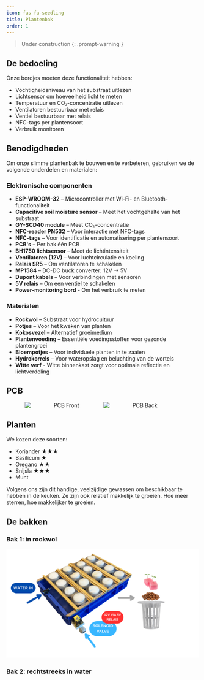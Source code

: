 ```yaml
---
icon: fas fa-seedling
title: Plantenbak
order: 1
---
```


> Under construction
{: .prompt-warning }

## De bedoeling
Onze bordjes moeten deze functionaliteit hebben:

- Vochtigheidsniveau van het substraat uitlezen
- Lichtsensor om hoeveelheid licht te meten
- Temperatuur en CO₂-concentratie uitlezen
- Ventilatoren bestuurbaar met relais
- Ventiel bestuurbaar met relais
- NFC-tags per plantensoort
- Verbruik monitoren

## Benodigdheden
Om onze slimme plantenbak te bouwen en te verbeteren, gebruiken we de volgende onderdelen en materialen:

### Elektronische componenten
- **ESP-WROOM-32** – Microcontroller met Wi-Fi- en Bluetooth-functionaliteit
- **Capacitive soil moisture sensor** – Meet het vochtgehalte van het substraat
- **GY-SCD40 module** – Meet CO₂-concentratie
- **NFC-reader PN532** – Voor interactie met NFC-tags
- **NFC-tags** – Voor identificatie en automatisering per plantensoort
- **PCB's** – Per bak één PCB
- **BH1750 lichtsensor** – Meet de lichtintensiteit
- **Ventilatoren (12V)** – Voor luchtcirculatie en koeling
- **Relais SR5** – Om ventilatoren te schakelen
- **MP1584** – DC-DC buck converter: 12V → 5V
- **Dupont kabels** – Voor verbindingen met sensoren
- **5V relais** – Om een ventiel te schakelen
- **Power-monitoring bord** - Om het verbruik te meten

### Materialen
- **Rockwol** – Substraat voor hydrocultuur
- **Potjes** – Voor het kweken van planten
- **Kokosvezel** – Alternatief groeimedium
- **Plantenvoeding** – Essentiële voedingsstoffen voor gezonde plantengroei
- **Bloempotjes** – Voor individuele planten in te zaaien
- **Hydrokorrels** – Voor wateropslag en beluchting van de wortels
- **Witte verf** - Witte binnenkast zorgt voor optimale reflectie en lichtverdeling

## PCB
<div style="display: flex; justify-content: center; gap: 4px; align-items: center; text-align: center;">
    <img src="{{ site.baseurl }}/assets/img/pb_front.png" alt="PCB Front" style="width: 40%;">
    <img src="{{ site.baseurl }}/assets/img/pb_back.png" alt="PCB Back" style="width: 40%;">
</div>

## Planten
We kozen deze soorten:

- Koriander ★★★
- Basilicum ★
- Oregano ★★
- Snijsla ★★★
- Munt

Volgens ons zijn dit handige, veelzijdige gewassen om beschikbaar te hebben in de keuken. Ze zijn ook relatief makkelijk te groeien. Hoe meer sterren, hoe makkelijker te groeien.

## De bakken

### Bak 1: in rockwol

<img src="/assets/img/bak_water.png" alt="bak met water">

### Bak 2: rechtstreeks in water


